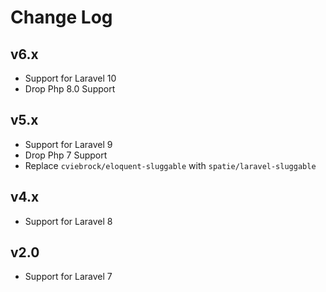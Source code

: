 # Change Log

## v6.x
- Support for Laravel 10
- Drop Php 8.0 Support

## v5.x 
- Support for Laravel 9
- Drop Php 7 Support
- Replace `cviebrock/eloquent-sluggable` with  `spatie/laravel-sluggable`

## v4.x
- Support for Laravel 8

## v2.0
- Support for Laravel 7
